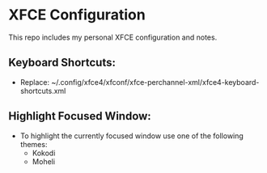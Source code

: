# XFCE Configuration

This repo includes my personal XFCE configuration and notes.

## Keyboard Shortcuts:

- Replace: ~/.config/xfce4/xfconf/xfce-perchannel-xml/xfce4-keyboard-shortcuts.xml


## Highlight Focused Window:

- To highlight the currently focused window use one of the following themes:
    - Kokodi
    - Moheli
